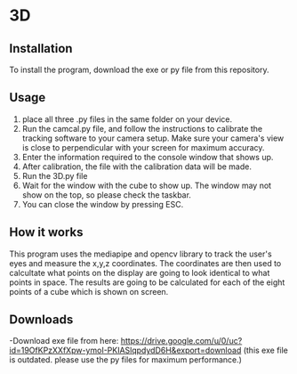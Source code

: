 # 3D
## Installation
To install the program, download the exe or py file from this repository.

## Usage
1. place all three .py files in the same folder on your device.
2. Run the camcal.py file, and follow the instructions to calibrate the tracking software to your camera setup. Make sure your camera's view is close to perpendicular with your screen for maximum accuracy.
3. Enter the information required to the console window that shows up.
4. After calibration, the file with the calibration data will be made.
5. Run the 3D.py file
6. Wait for the window with the cube to show up. The window may not show on the  top, so please check the taskbar.
7. You can close the window by pressing ESC.

## How it works
This program uses the mediapipe and opencv library to track the user's eyes and measure the x,y,z coordinates. The coordinates are then used to calcultate what points on the display are going to look identical to what points in space. The results are going to be calculated for each of the eight points of a cube which is shown on screen.

## Downloads
-Download exe file from here: https://drive.google.com/u/0/uc?id=19OfKPzXXfXpw-ymoI-PKIASlqpdydD6H&export=download
(this exe file is outdated. please use the py files for maximum performance.)
